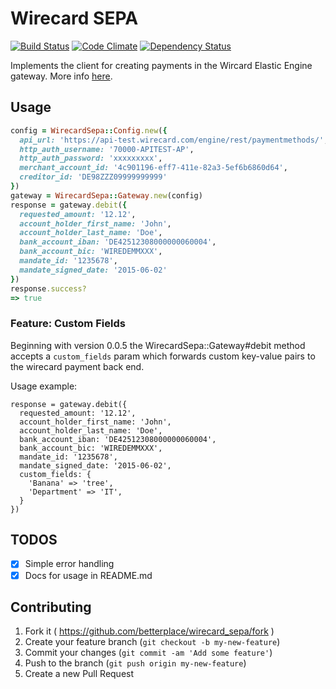 # Wirecard SEPA
[![Build Status](https://api.travis-ci.org/betterplace/wirecard_sepa.svg?branch=master)](http://travis-ci.org/betterplace/wirecard_sepa)
[![Code Climate](https://codeclimate.com/repos/55494936e30ba04e91005d6e/badges/cd0d22df220babab1b66/gpa.svg)](https://codeclimate.com/repos/55494936e30ba04e91005d6e/feed)
[![Dependency Status](https://gemnasium.com/betterplace/wirecard_sepa.svg)](https://gemnasium.com/betterplace/wirecard_sepa)

Implements the client for creating payments in the Wircard Elastic Engine gateway.
More info [here](doc/wirecard-payment-processing-api-1.13.pdf).

## Usage
```ruby
config = WirecardSepa::Config.new({
  api_url: 'https://api-test.wirecard.com/engine/rest/paymentmethods/',
  http_auth_username: '70000-APITEST-AP',
  http_auth_password: 'xxxxxxxxx',
  merchant_account_id: '4c901196-eff7-411e-82a3-5ef6b6860d64',
  creditor_id: 'DE98ZZZ09999999999'
})
gateway = WirecardSepa::Gateway.new(config)
response = gateway.debit({
  requested_amount: '12.12',
  account_holder_first_name: 'John',
  account_holder_last_name: 'Doe',
  bank_account_iban: 'DE42512308000000060004',
  bank_account_bic: 'WIREDEMMXXX',
  mandate_id: '1235678',
  mandate_signed_date: '2015-06-02'
})
response.success?
=> true
```


### Feature: Custom Fields
Beginning with version 0.0.5 the WirecardSepa::Gateway#debit method
accepts a `custom_fields` param which forwards custom key-value pairs
to the wirecard payment back end.

Usage example:
```
response = gateway.debit({
  requested_amount: '12.12',
  account_holder_first_name: 'John',
  account_holder_last_name: 'Doe',
  bank_account_iban: 'DE42512308000000060004',
  bank_account_bic: 'WIREDEMMXXX',
  mandate_id: '1235678',
  mandate_signed_date: '2015-06-02',
  custom_fields: {
    'Banana' => 'tree',
    'Department' => 'IT',
  }
})
```

## TODOS
- [x] Simple error handling
- [x] Docs for usage in README.md

## Contributing
1. Fork it ( https://github.com/betterplace/wirecard_sepa/fork )
2. Create your feature branch (`git checkout -b my-new-feature`)
3. Commit your changes (`git commit -am 'Add some feature'`)
4. Push to the branch (`git push origin my-new-feature`)
5. Create a new Pull Request
